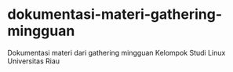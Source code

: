 # dokumentasi-materi-gathering-mingguan
Dokumentasi materi dari gathering mingguan Kelompok Studi Linux Universitas Riau
